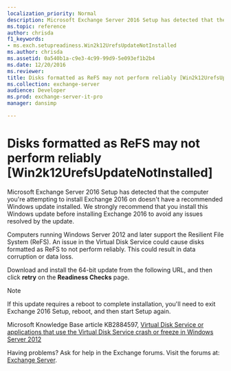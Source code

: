 ```yaml
---
localization_priority: Normal
description: Microsoft Exchange Server 2016 Setup has detected that the computer you're attempting to install Exchange 2016 on doesn't have a recommended Windows update installed. We strongly recommend that you install this Windows update before installing Exchange 2016 to avoid any issues resolved by the update.
ms.topic: reference
author: chrisda
f1_keywords:
- ms.exch.setupreadiness.Win2k12UrefsUpdateNotInstalled
ms.author: chrisda
ms.assetid: 0a540b1a-c9e3-4c99-99d9-5e093ef1b2b4
ms.date: 12/20/2016
ms.reviewer: 
title: Disks formatted as ReFS may not perform reliably [Win2k12UrefsUpdateNotInstalled]
ms.collection: exchange-server
audience: Developer
ms.prod: exchange-server-it-pro
manager: dansimp

---
```


# Disks formatted as ReFS may not perform reliably [Win2k12UrefsUpdateNotInstalled]

Microsoft Exchange Server 2016 Setup has detected that the computer you're attempting to install Exchange 2016 on doesn't have a recommended Windows update installed. We strongly recommend that you install this Windows update before installing Exchange 2016 to avoid any issues resolved by the update.

Computers running Windows Server 2012 and later support the Resilient File System (ReFS). An issue in the Virtual Disk Service could cause disks formatted as ReFS to not perform reliably. This could result in data corruption or data loss.

Download and install the 64-bit update from the following URL, and then click **retry** on the **Readiness Checks** page.

> [!NOTE]
> If this update requires a reboot to complete installation, you'll need to exit Exchange 2016 Setup, reboot, and then start Setup again.

Microsoft Knowledge Base article KB2884597, [ Virtual Disk Service or applications that use the Virtual Disk Service crash or freeze in Windows Server 2012 ](http://go.microsoft.com/fwlink/?linkid=3052&kbid=2884597)

Having problems? Ask for help in the Exchange forums. Visit the forums at: [Exchange Server](https://go.microsoft.com/fwlink/p/?linkId=60612).
